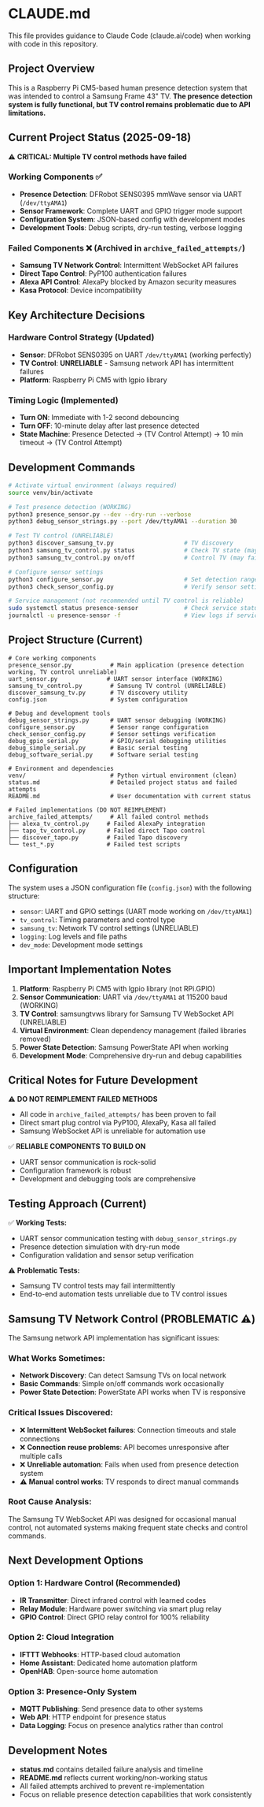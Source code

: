 # CLAUDE.md

This file provides guidance to Claude Code (claude.ai/code) when working with code in this repository.

## Project Overview

This is a Raspberry Pi CM5-based human presence detection system that was intended to control a Samsung Frame 43" TV. **The presence detection system is fully functional, but TV control remains problematic due to API limitations.**

## Current Project Status (2025-09-18)

⚠️ **CRITICAL: Multiple TV control methods have failed**

### Working Components ✅
- **Presence Detection**: DFRobot SENS0395 mmWave sensor via UART (`/dev/ttyAMA1`)
- **Sensor Framework**: Complete UART and GPIO trigger mode support
- **Configuration System**: JSON-based config with development modes
- **Development Tools**: Debug scripts, dry-run testing, verbose logging

### Failed Components ❌ (Archived in `archive_failed_attempts/`)
- **Samsung TV Network Control**: Intermittent WebSocket API failures
- **Direct Tapo Control**: PyP100 authentication failures
- **Alexa API Control**: AlexaPy blocked by Amazon security measures
- **Kasa Protocol**: Device incompatibility

## Key Architecture Decisions

### Hardware Control Strategy (Updated)
- **Sensor**: DFRobot SENS0395 on UART `/dev/ttyAMA1` (working perfectly)
- **TV Control**: **UNRELIABLE** - Samsung network API has intermittent failures
- **Platform**: Raspberry Pi CM5 with lgpio library

### Timing Logic (Implemented)
- **Turn ON**: Immediate with 1-2 second debouncing
- **Turn OFF**: 10-minute delay after last presence detected
- **State Machine**: Presence Detected → (TV Control Attempt) → 10 min timeout → (TV Control Attempt)

## Development Commands

```bash
# Activate virtual environment (always required)
source venv/bin/activate

# Test presence detection (WORKING)
python3 presence_sensor.py --dev --dry-run --verbose
python3 debug_sensor_strings.py --port /dev/ttyAMA1 --duration 30

# Test TV control (UNRELIABLE)
python3 discover_samsung_tv.py                    # TV discovery
python3 samsung_tv_control.py status              # Check TV state (may fail)
python3 samsung_tv_control.py on/off              # Control TV (may fail)

# Configure sensor settings
python3 configure_sensor.py                       # Set detection range to 2m
python3 check_sensor_config.py                    # Verify sensor settings

# Service management (not recommended until TV control is reliable)
sudo systemctl status presence-sensor             # Check service status
journalctl -u presence-sensor -f                  # View logs if service exists
```

## Project Structure (Current)

```
# Core working components
presence_sensor.py           # Main application (presence detection working, TV control unreliable)
uart_sensor.py              # UART sensor interface (WORKING)
samsung_tv_control.py        # Samsung TV control (UNRELIABLE)
discover_samsung_tv.py       # TV discovery utility
config.json                  # System configuration

# Debug and development tools
debug_sensor_strings.py      # UART sensor debugging (WORKING)
configure_sensor.py          # Sensor range configuration
check_sensor_config.py       # Sensor settings verification
debug_gpio_serial.py         # GPIO/serial debugging utilities
debug_simple_serial.py       # Basic serial testing
debug_software_serial.py     # Software serial testing

# Environment and dependencies
venv/                        # Python virtual environment (clean)
status.md                    # Detailed project status and failed attempts
README.md                    # User documentation with current status

# Failed implementations (DO NOT REIMPLEMENT)
archive_failed_attempts/     # All failed control methods
├── alexa_tv_control.py     # Failed AlexaPy integration
├── tapo_tv_control.py      # Failed direct Tapo control
├── discover_tapo.py        # Failed Tapo discovery
└── test_*.py               # Failed test scripts
```

## Configuration

The system uses a JSON configuration file (`config.json`) with the following structure:
- `sensor`: UART and GPIO settings (UART mode working on `/dev/ttyAMA1`)
- `tv_control`: Timing parameters and control type
- `samsung_tv`: Network TV control settings (UNRELIABLE)
- `logging`: Log levels and file paths
- `dev_mode`: Development mode settings

## Important Implementation Notes

1. **Platform**: Raspberry Pi CM5 with lgpio library (not RPi.GPIO)
2. **Sensor Communication**: UART via `/dev/ttyAMA1` at 115200 baud (WORKING)
3. **TV Control**: samsungtvws library for Samsung TV WebSocket API (UNRELIABLE)
4. **Virtual Environment**: Clean dependency management (failed libraries removed)
5. **Power State Detection**: Samsung PowerState API when working
6. **Development Mode**: Comprehensive dry-run and debug capabilities

## Critical Notes for Future Development

⚠️ **DO NOT REIMPLEMENT FAILED METHODS**
- All code in `archive_failed_attempts/` has been proven to fail
- Direct smart plug control via PyP100, AlexaPy, Kasa all failed
- Samsung WebSocket API is unreliable for automation use

✅ **RELIABLE COMPONENTS TO BUILD ON**
- UART sensor communication is rock-solid
- Configuration framework is robust
- Development and debugging tools are comprehensive

## Testing Approach (Current)

✅ **Working Tests:**
- UART sensor communication testing with `debug_sensor_strings.py`
- Presence detection simulation with dry-run mode
- Configuration validation and sensor setup verification

⚠️ **Problematic Tests:**
- Samsung TV control tests may fail intermittently
- End-to-end automation tests unreliable due to TV control issues

## Samsung TV Network Control (PROBLEMATIC ⚠️)

The Samsung network API implementation has significant issues:

### What Works Sometimes:
- **Network Discovery**: Can detect Samsung TVs on local network
- **Basic Commands**: Simple on/off commands work occasionally
- **Power State Detection**: PowerState API works when TV is responsive

### Critical Issues Discovered:
- ❌ **Intermittent WebSocket failures**: Connection timeouts and stale connections
- ❌ **Connection reuse problems**: API becomes unresponsive after multiple calls
- ❌ **Unreliable automation**: Fails when used from presence detection system
- ⚠️ **Manual control works**: TV responds to direct manual commands

### Root Cause Analysis:
The Samsung TV WebSocket API was designed for occasional manual control, not automated systems making frequent state checks and control commands.

## Next Development Options

### Option 1: Hardware Control (Recommended)
- **IR Transmitter**: Direct infrared control with learned codes
- **Relay Module**: Hardware power switching via smart plug relay
- **GPIO Control**: Direct GPIO relay control for 100% reliability

### Option 2: Cloud Integration
- **IFTTT Webhooks**: HTTP-based cloud automation
- **Home Assistant**: Dedicated home automation platform
- **OpenHAB**: Open-source home automation

### Option 3: Presence-Only System
- **MQTT Publishing**: Send presence data to other systems
- **Web API**: HTTP endpoint for presence status
- **Data Logging**: Focus on presence analytics rather than control

## Development Notes
- **status.md** contains detailed failure analysis and timeline
- **README.md** reflects current working/non-working status
- All failed attempts archived to prevent re-implementation
- Focus on reliable presence detection capabilities that work consistently